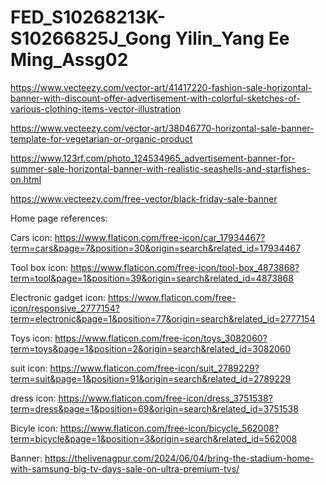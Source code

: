 # FED_S10268213K-S10266825J_Gong Yilin_Yang Ee Ming_Assg02


https://www.vecteezy.com/vector-art/41417220-fashion-sale-horizontal-banner-with-discount-offer-advertisement-with-colorful-sketches-of-various-clothing-items-vector-illustration

https://www.vecteezy.com/vector-art/38046770-horizontal-sale-banner-template-for-vegetarian-or-organic-product

https://www.123rf.com/photo_124534965_advertisement-banner-for-summer-sale-horizontal-banner-with-realistic-seashells-and-starfishes-on.html

https://www.vecteezy.com/free-vector/black-friday-sale-banner


Home page references:



Cars icon:
https://www.flaticon.com/free-icon/car_17934467?term=cars&page=7&position=30&origin=search&related_id=17934467

Tool box icon:
https://www.flaticon.com/free-icon/tool-box_4873868?term=tool&page=1&position=39&origin=search&related_id=4873868

Electronic gadget icon:
https://www.flaticon.com/free-icon/responsive_2777154?term=electronic&page=1&position=77&origin=search&related_id=2777154

Toys icon:
https://www.flaticon.com/free-icon/toys_3082060?term=toys&page=1&position=2&origin=search&related_id=3082060

suit icon:
https://www.flaticon.com/free-icon/suit_2789229?term=suit&page=1&position=91&origin=search&related_id=2789229

dress icon:
https://www.flaticon.com/free-icon/dress_3751538?term=dress&page=1&position=69&origin=search&related_id=3751538

Bicyle icon:
https://www.flaticon.com/free-icon/bicycle_562008?term=bicycle&page=1&position=3&origin=search&related_id=562008

Banner:
https://thelivenagpur.com/2024/06/04/bring-the-stadium-home-with-samsung-big-tv-days-sale-on-ultra-premium-tvs/

